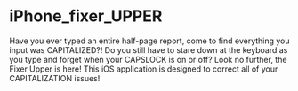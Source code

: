 # iPhone_fixer_UPPER
Have you ever typed an entire half-page report, come to find everything you input was CAPITALIZED?! Do you still have to stare down at the keyboard as you type and forget when your CAPSLOCK is on or off? Look no further, the Fixer Upper is here! This iOS application is designed to correct all of your CAPITALIZATION issues! 
